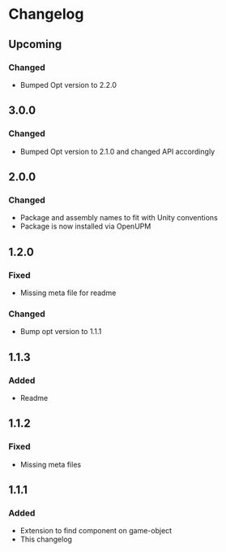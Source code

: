 ﻿# Changelog

## Upcoming

### Changed

- Bumped Opt version to 2.2.0

## 3.0.0

### Changed

- Bumped Opt version to 2.1.0 and changed API accordingly

## 2.0.0

### Changed

- Package and assembly names to fit with Unity conventions
- Package is now installed via OpenUPM

## 1.2.0

### Fixed

- Missing meta file for readme

### Changed

- Bump opt version to 1.1.1

## 1.1.3

### Added

- Readme

## 1.1.2

### Fixed

- Missing meta files

## 1.1.1

### Added

- Extension to find component on game-object
- This changelog
